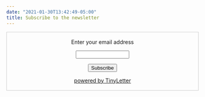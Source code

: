 ```yaml
---
date: "2021-01-30T13:42:49-05:00"
title: Subscribe to the newsletter
---
```


<form style="border:1px solid #ccc;padding:3px;text-align:center;" action="https://tinyletter.com/outlier-redemption" method="post" target="popupwindow" onsubmit="window.open('https://tinyletter.com/outlier-redemption', 'popupwindow', 'scrollbars=yes,width=800,height=600');return true"><p><label for="tlemail">Enter your email address</label></p><p><input type="text" style="width:140px" name="email" id="tlemail" /></p><input type="hidden" value="1" name="embed"/><input type="submit" value="Subscribe" /><p><a href="https://tinyletter.com" target="_blank">powered by TinyLetter</a></p></form>
        

